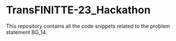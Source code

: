 # TransFINITTE-23_Hackathon
This repository contains all the code snippets related to the problem statement BG_14.
